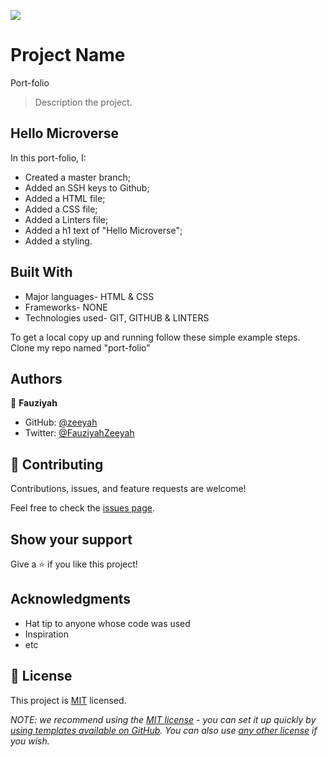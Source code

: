 ![](https://img.shields.io/badge/Microverse-blueviolet)

# Project Name
Port-folio

> Description the project.
 ## Hello Microverse
 In this port-folio, I:
 - Created a master branch;
 - Added an SSH keys to Github;
 - Added a HTML file;
 - Added a CSS file;
 - Added a Linters file;
 - Added a h1 text of "Hello Microverse";
 - Added a styling.


## Built With

- Major languages- HTML & CSS
- Frameworks- NONE
- Technologies used- GIT, GITHUB & LINTERS


To get a local copy up and running follow these simple example steps. Clone my repo named "port-folio"


## Authors

👤 **Fauziyah**

- GitHub: [@zeeyah](https://github.com/fauziyahzeeyah)
- Twitter: [@FauziyahZeeyah](https://twitter.com/FauziyahZeeyah?t=5x4tHwdJG62bloZ3QehDcw&s=08)

## 🤝 Contributing

Contributions, issues, and feature requests are welcome!

Feel free to check the [issues page](../../issues/).

## Show your support

Give a ⭐️ if you like this project!

## Acknowledgments

- Hat tip to anyone whose code was used
- Inspiration
- etc

## 📝 License

This project is [MIT](./LICENSE) licensed.

_NOTE: we recommend using the [MIT license](https://choosealicense.com/licenses/mit/) - you can set it up quickly by [using templates available on GitHub](https://docs.github.com/en/communities/setting-up-your-project-for-healthy-contributions/adding-a-license-to-a-repository). You can also use [any other license](https://choosealicense.com/licenses/) if you wish._
